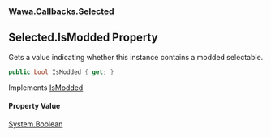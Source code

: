 ### [Wawa.Callbacks](Wawa.Callbacks.md 'Wawa.Callbacks').[Selected](Selected.md 'Wawa.Callbacks.Selected')

## Selected.IsModded Property

Gets a value indicating whether this instance contains a modded selectable.

```csharp
public bool IsModded { get; }
```

Implements [IsModded](IVanilla.IsModded.md 'Wawa.Callbacks.IVanilla.IsModded')

#### Property Value
[System.Boolean](https://docs.microsoft.com/en-us/dotnet/api/System.Boolean 'System.Boolean')